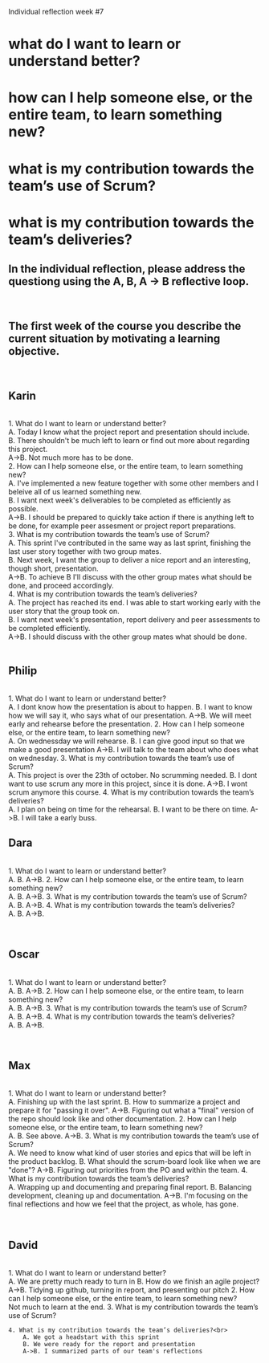 Individual reflection week #7


<h1>what do I want to learn or understand better?</h>
<h1>how can I help someone else, or the entire team, to learn something new?</h>
<h1>what is my contribution towards the team’s use of Scrum?</h>
<h1>what is my contribution towards the team’s deliveries?</h>
<br>
<h2>In the individual reflection, please address the questiong using the A, B, A -> B reflective loop.</h2>
<br>
<h2>The first week of the course you describe the current situation by motivating a learning objective.</h2>
<br>
<h2>Karin</h2> 
<br>
    1. What do I want to learn or understand better?<br>
        A. Today I know what the project report and presentation should include.<br>
        B. There shouldn't be much left to learn or find out more about regarding this project.<br>
        A->B. Not much more has to be done.<br>
    2. How can I help someone else, or the entire team, to learn something new?<br>
        A. I've implemented a new feature together with some other members and I beleive all of us learned something new. <br>
        B. I want next week's deliverables to be completed as efficiently as possible.<br>
        A->B. I should be prepared to quickly take action if there is anything left to be done, for example peer assesment or project report preparations. <br>
    3. What is my contribution towards the team’s use of Scrum?<br>
        A. This sprint I've contributed in the same way as last sprint, finishing the last user story together with two group mates.<br>
        B. Next week, I want the group to deliver a nice report and an interesting, though short, presentation.<br>
        A->B. To achieve B I'll discuss with the other group mates what should be done, and proceed accordingly.<br>
    4. What is my contribution towards the team’s deliveries?<br>
        A. The project has reached its end. I was able to start working early with the user story that the group took on.<br>
		B. I want next week's presentation, report delivery and peer assessments to be completed efficiently.<br>
		A->B. I should discuss with the other group mates what should be done.<br>
<br>
<h2>Philip</h2> 
<br>
    1. What do I want to learn or understand better?<br>
        A. I dont know how the presentation is about to happen.
        B. I want to know how we will say it, who says what of our presentation.
        A->B. We will meet early and rehearse before the presentation.
    2. How can I help someone else, or the entire team, to learn something new?<br>
        A. On wednessday we will rehearse.
        B. I can give good input so that we make a good presentation
        A->B. I will talk to the team about who does what on wednesday.
    3. What is my contribution towards the team’s use of Scrum?<br>
        A. This project is over the 23th of october. No scrumming needed.
        B. I dont want to use scrum any more in this project, since it is done.
        A->B. I wont scrum anymore this course.
    4. What is my contribution towards the team’s deliveries?<br>
        A. I plan on being on time for the rehearsal.
        B. I want to be there on time.
        A->B. I will take a early buss.
        
<br>
<h2>Dara</h2> 
<br>
    1. What do I want to learn or understand better?<br>
        A. 
        B. 
        A->B. 
    2. How can I help someone else, or the entire team, to learn something new?<br>
        A. 
        B. 
        A->B.
    3. What is my contribution towards the team’s use of Scrum?<br>
        A. 
        B. 
        A->B.
    4. What is my contribution towards the team’s deliveries?<br>
        A. 
        B. 
        A->B.
        
<br><h2>Oscar</h2> 
<br>
    1. What do I want to learn or understand better?<br>
        A. 
        B. 
        A->B. 
    2. How can I help someone else, or the entire team, to learn something new?<br>
        A. 
        B. 
        A->B.
    3. What is my contribution towards the team’s use of Scrum?<br>
        A. 
        B. 
        A->B.
    4. What is my contribution towards the team’s deliveries?<br>
        A. 
        B. 
        A->B.
        
<br><h2>Max</h2> 
<br>
    1. What do I want to learn or understand better?<br>
        A. Finishing up with the last sprint.
        B. How to summarize a project and prepare it for "passing it over".
        A->B. Figuring out what a "final" version of the repo should look like and other documentation.
    2. How can I help someone else, or the entire team, to learn something new?<br>
        A. 
        B. See above.
        A->B.
    3. What is my contribution towards the team’s use of Scrum?<br>
        A. We need to know what kind of user stories and epics that will be left in the product backlog.
        B. What should the scrum-board look like when we are "done"?
        A->B. Figuring out priorities from the PO and within the team.
    4. What is my contribution towards the team’s deliveries?<br>
        A. Wrapping up and documenting and preparing final report.
        B. Balancing development, cleaning up and documentation.
        A->B. I'm focusing on the final reflections and how we feel that the project, as whole, has gone.
        
<br><h2>David</h2> 
<br>
    1. What do I want to learn or understand better?<br>
        A. We are pretty much ready to turn in
        B. How do we finish an agile project?
        A->B. Tidying up github, turning in report, and presenting our pitch
    2. How can I help someone else, or the entire team, to learn something new?<br>
        Not much to learn at the end.
    3. What is my contribution towards the team’s use of Scrum?<br>
        
    4. What is my contribution towards the team’s deliveries?<br>
        A. We got a headstart with this sprint
        B. We were ready for the report and presentation
        A->B. I summarized parts of our team's reflections
        
<br>